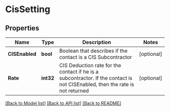 # CisSetting

## Properties

Name | Type | Description | Notes
------------ | ------------- | ------------- | -------------
**CISEnabled** | **bool** | Boolean that describes if the contact is a CIS Subcontractor | [optional] 
**Rate** | **int32** | CIS Deduction rate for the contact if he is a subcontractor. If the contact is not CISEnabled, then the rate is not returned | [optional] 

[[Back to Model list]](../README.md#documentation-for-models) [[Back to API list]](../README.md#documentation-for-api-endpoints) [[Back to README]](../README.md)



